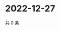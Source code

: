 # 2022-12-27

共 0 条

<!-- BEGIN WEIBO -->
<!-- 最后更新时间 Tue Dec 27 2022 10:32:37 GMT+0800 (China Standard Time) -->

<!-- END WEIBO -->

